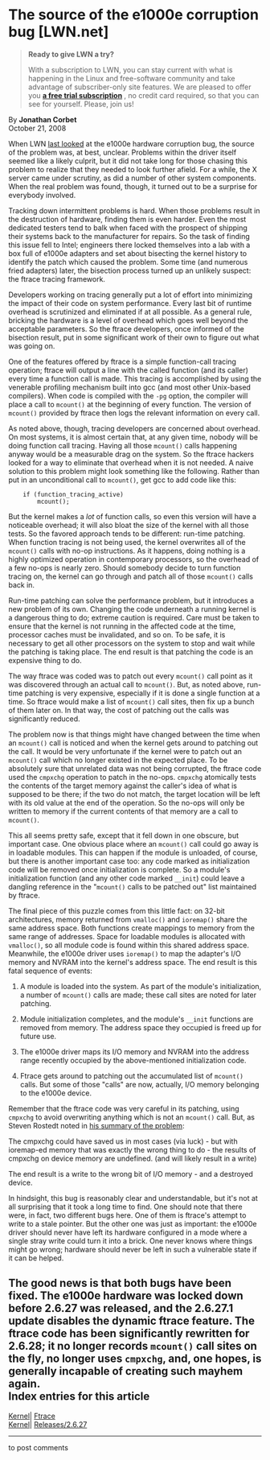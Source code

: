 # The source of the e1000e corruption bug [LWN.net]

> **Ready to give LWN a try?**
> 
> With a subscription to LWN, you can stay current with what is happening in the Linux and free-software community and take advantage of subscriber-only site features. We are pleased to offer you **[a free trial subscription](https://lwn.net/Promo/nst-trial/claim)** , no credit card required, so that you can see for yourself. Please, join us! 

By **Jonathan Corbet**  
October 21, 2008 

When LWN [last looked](http://lwn.net/Articles/301251/) at the e1000e hardware corruption bug, the source of the problem was, at best, unclear. Problems within the driver itself seemed like a likely culprit, but it did not take long for those chasing this problem to realize that they needed to look further afield. For a while, the X server came under scrutiny, as did a number of other system components. When the real problem was found, though, it turned out to be a surprise for everybody involved. 

Tracking down intermittent problems is hard. When those problems result in the destruction of hardware, finding them is even harder. Even the most dedicated testers tend to balk when faced with the prospect of shipping their systems back to the manufacturer for repairs. So the task of finding this issue fell to Intel; engineers there locked themselves into a lab with a box full of e1000e adapters and set about bisecting the kernel history to identify the patch which caused the problem. Some time (and numerous fried adapters) later, the bisection process turned up an unlikely suspect: the ftrace tracing framework. 

Developers working on tracing generally put a lot of effort into minimizing the impact of their code on system performance. Every last bit of runtime overhead is scrutinized and eliminated if at all possible. As a general rule, bricking the hardware is a level of overhead which goes well beyond the acceptable parameters. So the ftrace developers, once informed of the bisection result, put in some significant work of their own to figure out what was going on. 

One of the features offered by ftrace is a simple function-call tracing operation; ftrace will output a line with the called function (and its caller) every time a function call is made. This tracing is accomplished by using the venerable profiling mechanism built into gcc (and most other Unix-based compilers). When code is compiled with the `-pg` option, the compiler will place a call to `mcount()` at the beginning of every function. The version of `mcount()` provided by ftrace then logs the relevant information on every call. 

As noted above, though, tracing developers are concerned about overhead. On most systems, it is almost certain that, at any given time, nobody will be doing function call tracing. Having all those `mcount()` calls happening anyway would be a measurable drag on the system. So the ftrace hackers looked for a way to eliminate that overhead when it is not needed. A naive solution to this problem might look something like the following. Rather than put in an unconditional call to `mcount()`, get gcc to add code like this: 
    
    
        if (function_tracing_active)
            mcount();
    

But the kernel makes a _lot_ of function calls, so even this version will have a noticeable overhead; it will also bloat the size of the kernel with all those tests. So the favored approach tends to be different: run-time patching. When function tracing is not being used, the kernel overwrites all of the `mcount()` calls with no-op instructions. As it happens, doing nothing is a highly optimized operation in contemporary processors, so the overhead of a few no-ops is nearly zero. Should somebody decide to turn function tracing on, the kernel can go through and patch all of those `mcount()` calls back in. 

Run-time patching can solve the performance problem, but it introduces a new problem of its own. Changing the code underneath a running kernel is a dangerous thing to do; extreme caution is required. Care must be taken to ensure that the kernel is not running in the affected code at the time, processor caches must be invalidated, and so on. To be safe, it is necessary to get all other processors on the system to stop and wait while the patching is taking place. The end result is that patching the code is an expensive thing to do. 

The way ftrace was coded was to patch out every `mcount()` call point as it was discovered through an actual call to `mcount()`. But, as noted above, run-time patching is very expensive, especially if it is done a single function at a time. So ftrace would make a list of `mcount()` call sites, then fix up a bunch of them later on. In that way, the cost of patching out the calls was significantly reduced. 

The problem now is that things might have changed between the time when an `mcount()` call is noticed and when the kernel gets around to patching out the call. It would be very unfortunate if the kernel were to patch out an `mcount()` call which no longer existed in the expected place. To be absolutely sure that unrelated data was not being corrupted, the ftrace code used the `cmpxchg` operation to patch in the no-ops. `cmpxchg` atomically tests the contents of the target memory against the caller's idea of what is supposed to be there; if the two do not match, the target location will be left with its old value at the end of the operation. So the no-ops will only be written to memory if the current contents of that memory are a call to `mcount()`. 

This all seems pretty safe, except that it fell down in one obscure, but important case. One obvious place where an `mcount()` call could go away is in loadable modules. This can happen if the module is unloaded, of course, but there is another important case too: any code marked as initialization code will be removed once initialization is complete. So a module's initialization function (and any other code marked `__init`) could leave a dangling reference in the "`mcount()` calls to be patched out" list maintained by ftrace. 

The final piece of this puzzle comes from this little fact: on 32-bit architectures, memory returned from `vmalloc()` and `ioremap()` share the same address space. Both functions create mappings to memory from the same range of addresses. Space for loadable modules is allocated with `vmalloc()`, so all module code is found within this shared address space. Meanwhile, the e1000e driver uses `ioremap()` to map the adapter's I/O memory and NVRAM into the kernel's address space. The end result is this fatal sequence of events: 

  1. A module is loaded into the system. As part of the module's initialization, a number of `mcount()` calls are made; these call sites are noted for later patching. 

  2. Module initialization completes, and the module's `__init` functions are removed from memory. The address space they occupied is freed up for future use. 

  3. The e1000e driver maps its I/O memory and NVRAM into the address range recently occupied by the above-mentioned initialization code. 

  4. Ftrace gets around to patching out the accumulated list of `mcount()` calls. But some of those "calls" are now, actually, I/O memory belonging to the e1000e device. 




Remember that the ftrace code was very careful in its patching, using `cmpxchg` to avoid overwriting anything which is not an `mcount()` call. But, as Steven Rostedt noted in [his summary of the problem](http://lwn.net/Articles/303390/): 

The cmpxchg could have saved us in most cases (via luck) - but with ioremap-ed memory that was exactly the wrong thing to do - the results of cmpxchg on device memory are undefined. (and will likely result in a write) 

The end result is a write to the wrong bit of I/O memory - and a destroyed device. 

In hindsight, this bug is reasonably clear and understandable, but it's not at all surprising that it took a long time to find. One should note that there were, in fact, two different bugs here. One of them is ftrace's attempt to write to a stale pointer. But the other one was just as important: the e1000e driver should never have left its hardware configured in a mode where a single stray write could turn it into a brick. One never knows where things might go wrong; hardware should never be left in such a vulnerable state if it can be helped. 

The good news is that both bugs have been fixed. The e1000e hardware was locked down before 2.6.27 was released, and the 2.6.27.1 update disables the dynamic ftrace feature. The ftrace code has been significantly rewritten for 2.6.28; it no longer records `mcount()` call sites on the fly, no longer uses `cmpxchg`, and, one hopes, is generally incapable of creating such mayhem again.  
Index entries for this article  
---  
[Kernel](/Kernel/Index)| [Ftrace](/Kernel/Index#Ftrace)  
[Kernel](/Kernel/Index)| [Releases/2.6.27](/Kernel/Index#Releases-2.6.27)  
  


* * *

to post comments 
